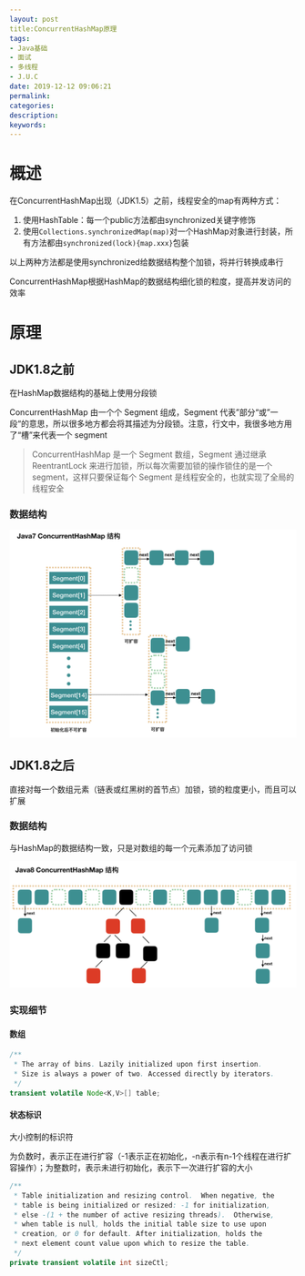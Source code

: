 ```yaml
---
layout: post
title:ConcurrentHashMap原理
tags:
- Java基础
- 面试
- 多线程
- J.U.C
date: 2019-12-12 09:06:21
permalink:
categories:
description:
keywords:
---
```


# 概述

在ConcurrentHashMap出现（JDK1.5）之前，线程安全的map有两种方式：

1. 使用HashTable：每一个public方法都由synchronized关键字修饰
2. 使用`Collections.synchronizedMap(map)`对一个HashMap对象进行封装，所有方法都由`synchronized(lock){map.xxx}`包装

以上两种方法都是使用synchronized给数据结构整个加锁，将并行转换成串行

ConcurrentHashMap根据HashMap的数据结构细化锁的粒度，提高并发访问的效率

# 原理

## JDK1.8之前

在HashMap数据结构的基础上使用分段锁

 ConcurrentHashMap 由一个个 Segment 组成，Segment 代表”部分“或”一段“的意思，所以很多地方都会将其描述为分段锁。注意，行文中，我很多地方用了“槽”来代表一个 segment

> ConcurrentHashMap 是一个 Segment 数组，Segment 通过继承 ReentrantLock 来进行加锁，所以每次需要加锁的操作锁住的是一个 segment，这样只要保证每个 Segment 是线程安全的，也就实现了全局的线程安全

### 数据结构

![3](Java-JUC-ConcurrentHashMap.assets/3.png)



## JDK1.8之后

直接对每一个数组元素（链表或红黑树的首节点）加锁，锁的粒度更小，而且可以扩展

### 数据结构

与HashMap的数据结构一致，只是对数组的每一个元素添加了访问锁

![4](Java-JUC-ConcurrentHashMap.assets/4.png)

### 实现细节

#### 数组

```java
/**
 * The array of bins. Lazily initialized upon first insertion.
 * Size is always a power of two. Accessed directly by iterators.
 */
transient volatile Node<K,V>[] table;
```

#### 状态标识

大小控制的标识符

为负数时，表示正在进行扩容（-1表示正在初始化，-n表示有n-1个线程在进行扩容操作）；为整数时，表示未进行初始化，表示下一次进行扩容的大小

```java
/**
 * Table initialization and resizing control.  When negative, the
 * table is being initialized or resized: -1 for initialization,
 * else -(1 + the number of active resizing threads).  Otherwise,
 * when table is null, holds the initial table size to use upon
 * creation, or 0 for default. After initialization, holds the
 * next element count value upon which to resize the table.
 */
private transient volatile int sizeCtl;
```

